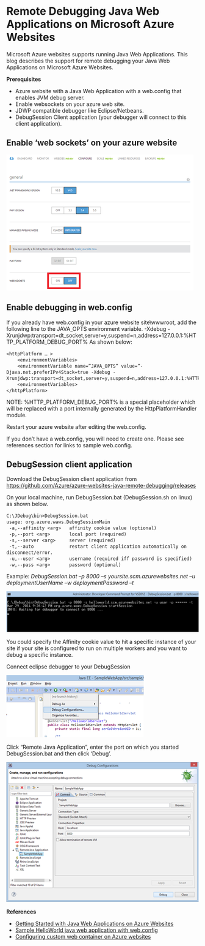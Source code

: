 


Remote Debugging Java Web Applications on Microsoft Azure Websites
==================================================================

Microsoft Azure websites supports running Java Web Applications. This blog describes the support for remote debugging your Java Web Applications on Microsoft Azure Websites.

**Prerequisites**
* Azure website with a Java Web Application with a web.config that enables JVM debug server.
* Enable websockets on your azure web site.
* JDWP compatible debugger like Eclipse/Netbeans.
* DebugSession Client application (your debugger will connect to this client application).


Enable ‘web sockets’ on your azure website
------------------------------------------


![alt IMAGEONE](https://github.com/Azure/azure-websites-java-remote-debugging/blob/master/images/enable_websockets.png)


Enable debugging in web.config
------------------------------

If you already have web.config in your azure website site\wwwroot, add the following line to the JAVA_OPTS environment variable.
-Xdebug -Xrunjdwp:transport=dt_socket,server=y,suspend=n,address=127.0.0.1:%HTTP_PLATFORM_DEBUG_PORT%
As shown below:

```
<httpPlatform … >
	<environmentVariables>
	<environmentVariable name=”JAVA_OPTS” value=”-Djava.net.preferIPv4Stack=true -Xdebug -Xrunjdwp:transport=dt_socket,server=y,suspend=n,address=127.0.0.1:%HTTP_PLATFORM_DEBUG_PORT%”>
	<environmentVariables>
</httpPlatform>
```

NOTE: %HTTP_PLATFORM_DEBUG_PORT% is a special placeholder which will be replaced with a port internally generated by the HttpPlatformHandler module.

Restart your azure website after editing the web.config.

If you don’t have a web.config, you will need to create one. Please see references section for links to sample web.config.

DebugSession client application
-------------------------------
Download the DebugSession client application from https://github.com/Azure/azure-websites-java-remote-debugging/releases

On your local machine, run DebugSession.bat (DebugSession.sh on linux) as shown below.
```
C:\JDebug\bin>DebugSession.bat
usage: org.azure.waws.DebugSessionMain
 -a,--affinity <arg>   affinity cookie value (optional)
 -p,--port <arg>       local port (required)
 -s,--server <arg>     server (required)
 -t,--auto             restart client application automatically on disconnect/error.
 -u,--user <arg>       username (required iff password is specified)
 -w,--pass <arg>       password (optional)
```

Example:
*DebugSession.bat –p 8000 –s yoursite.scm.azurewebsites.net –u deploymentUserName –w deploymentPassword –t*


![alt IMAGETWO](https://github.com/Azure/azure-websites-java-remote-debugging/blob/master/images/DebugSession.png)


You could specify the Affinity cookie value to hit a specific instance of your site if your site is configured to run on multiple workers and you want to debug a specific instance.

Connect eclipse debugger to your DebugSession


![alt IMAGETHREE](https://github.com/Azure/azure-websites-java-remote-debugging/blob/master/images/eclipse_debugconfig.png)


Click “Remote Java Application”, enter the port on which you started DebugSession.bat and then click ‘Debug’.


![alt IMAGEFOUR](https://github.com/Azure/azure-websites-java-remote-debugging/blob/master/images/eclipse_remote_debug.png)




**References**
* [Getting Started with Java Web Applications on Azure Websites](http://azure.microsoft.com/en-us/documentation/articles/web-sites-java-get-started/)
* [Sample HelloWorld java web application with web.config](https://github.com/Azure/azure-websites-java-remote-debugging/tree/master/SampleJavaApp/HelloWorld)
* [Configuring custom web container on Azure websites](http://azure.microsoft.com/en-us/documentation/articles/web-sites-java-custom-upload/)

